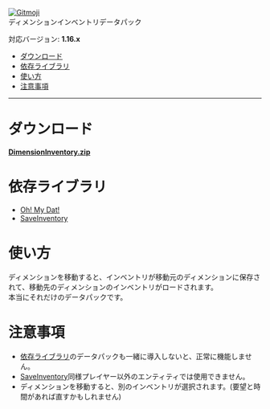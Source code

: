 [![Gitmoji](https://img.shields.io/badge/gitmoji-%20😜%20😍-FFDD67)](https://gitmoji.dev/)  
ディメンションインベントリデータパック

対応バージョン: **1.16.x**
- [ダウンロード](#ダウンロード)
- [依存ライブラリ](#依存ライブラリ)
- [使い方](#使い方)
- [注意事項](#注意事項)
***
# ダウンロード
<ins>**[DimensionInventory.zip](https://github.com/DiyCMD/DimensionInventory/releases/download/1.0.0/DimensionInventory.zip)**</ins>

# 依存ライブラリ
* [Oh! My Dat!](https://github.com/Ai-Akaishi/OhMyDat)
* [SaveInventory](https://github.com/DiyCMD/SaveInventory)
# 使い方
ディメンションを移動すると、インベントリが移動元のディメンションに保存されて、移動先のディメンションのインベントリがロードされます。  
本当にそれだけのデータパックです。
# 注意事項
* [依存ライブラリ](#依存ライブラリ)のデータパックも一緒に導入しないと、正常に機能しません。
* [SaveInventory](https://github.com/DiyCMD/SaveInventory)同様プレイヤー以外のエンティティでは使用できません。
* ディメンションを移動すると、別のインベントリが選択されます。(要望と時間があれば直すかもしれません)